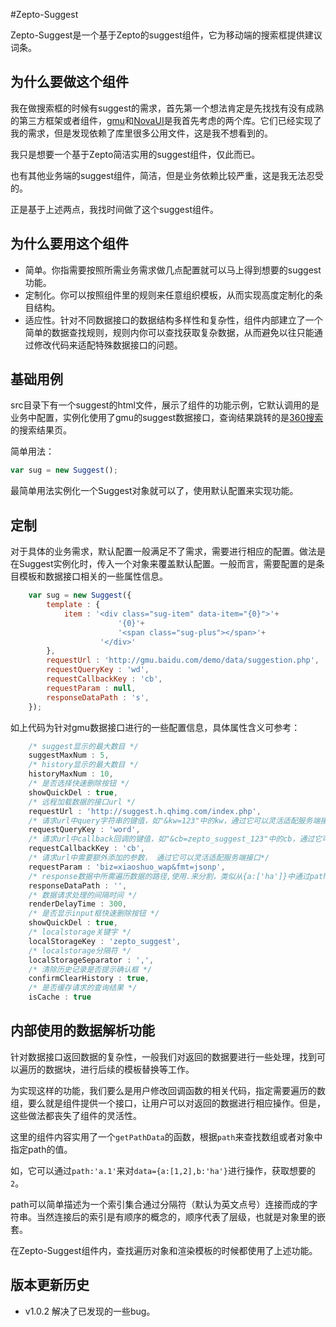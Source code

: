 #Zepto-Suggest

Zepto-Suggest是一个基于Zepto的suggest组件，它为移动端的搜索框提供建议词条。

## 为什么要做这个组件

我在做搜索框的时候有suggest的需求，首先第一个想法肯定是先找找有没有成熟的第三方框架或者组件，[gmu](http://gmu.baidu.com/)和[NovaUI](http://75team.github.io/novaUI/)是我首先考虑的两个库。它们已经实现了我的需求，但是发现依赖了库里很多公用文件，这是我不想看到的。

我只是想要一个基于Zepto简洁实用的suggest组件，仅此而已。

也有其他业务端的suggest组件，简洁，但是业务依赖比较严重，这是我无法忍受的。

正是基于上述两点，我找时间做了这个suggest组件。

## 为什么要用这个组件

* 简单。你指需要按照所需业务需求做几点配置就可以马上得到想要的suggest功能。
* 定制化。你可以按照组件里的规则来任意组织模板，从而实现高度定制化的条目结构。
* 适应性。针对不同数据接口的数据结构多样性和复杂性，组件内部建立了一个简单的数据查找规则，规则内你可以查找获取复杂数据，从而避免以往只能通过修改代码来适配特殊数据接口的问题。

## 基础用例

src目录下有一个suggest的html文件，展示了组件的功能示例，它默认调用的是业务中配置，实例化使用了gmu的suggest数据接口，查询结果跳转的是[360搜索](http://www.so.com/)的搜索结果页。

简单用法：

```javascript
var sug = new Suggest();
```

最简单用法实例化一个Suggest对象就可以了，使用默认配置来实现功能。

## 定制

对于具体的业务需求，默认配置一般满足不了需求，需要进行相应的配置。做法是在Suggest实例化时，传入一个对象来覆盖默认配置。一般而言，需要配置的是条目模板和数据接口相关的一些属性信息。

```javascript
	var sug = new Suggest({
		template : {
			item : '<div class="sug-item" data-item="{0}">'+
						'{0}'+
						'<span class="sug-plus"></span>'+
					'</div>'
		},
		requestUrl : 'http://gmu.baidu.com/demo/data/suggestion.php',
		requestQueryKey : 'wd',
		requestCallbackKey : 'cb',
		requestParam : null,
		responseDataPath : 's',
	});
```

如上代码为针对gmu数据接口进行的一些配置信息，具体属性含义可参考：

```javascript
	/* suggest显示的最大数目 */
	suggestMaxNum : 5,
	/* history显示的最大数目 */
	historyMaxNum : 10,
	/* 是否选择快速删除按钮 */
	showQuickDel : true,
	/* 远程加载数据的接口url */
	requestUrl : 'http://suggest.h.qhimg.com/index.php',
	/* 请求url中query字符串的键值，如"&kw=123"中的kw，通过它可以灵活适配服务端接口*/
	requestQueryKey : 'word',
	/* 请求url中callback回调的键值，如"&cb=zepto_suggest_123"中的cb，通过它可以灵活适配服务端接口*/
	requestCallbackKey : 'cb',
	/* 请求url中需要额外添加的参数， 通过它可以灵活适配服务端接口*/
	requestParam : 'biz=xiaoshuo_wap&fmt=jsonp',
	/* response数据中所需遍历数据的路径,使用.来分割，类似从{a:['ha']}中通过path:'a.1'来获取ha */
	responseDataPath : '',
	/* 数据请求处理的间隔时间 */
	renderDelayTime : 300,
	/* 是否显示input框快速删除按钮 */
	showQuickDel : true,
	/* localstorage关键字 */
	localStorageKey : 'zepto_suggest',
	/* localstorage分隔符 */
	localStorageSeparator : ',',
	/* 清除历史记录是否提示确认框 */
	confirmClearHistory : true,
	/* 是否缓存请求的查询结果 */
	isCache : true
```

## 内部使用的数据解析功能

针对数据接口返回数据的复杂性，一般我们对返回的数据要进行一些处理，找到可以遍历的数据块，进行后续的模板替换等工作。

为实现这样的功能，我们要么是用户修改回调函数的相关代码，指定需要遍历的数组，要么就是组件提供一个接口，让用户可以对返回的数据进行相应操作。但是，这些做法都丧失了组件的灵活性。

这里的组件内容实用了一个`getPathData`的函数，根据`path`来查找数组或者对象中指定path的值。

如，它可以通过`path:'a.1'`来对`data={a:[1,2],b:'ha'}`进行操作，获取想要的`2`。

path可以简单描述为一个索引集合通过分隔符（默认为英文点号）连接而成的字符串。当然连接后的索引是有顺序的概念的，顺序代表了层级，也就是对象里的嵌套。

在Zepto-Suggest组件内，查找遍历对象和渲染模板的时候都使用了上述功能。

## 版本更新历史

* v1.0.2 解决了已发现的一些bug。

